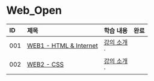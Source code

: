 # Web_Open

|ID|제목|학습 내용|완료|
|:---|:---|:---|:---:|
|001|[WEB1 - HTML & Internet]()|[강의 소개]()<br>· ||
|002|[WEB2 - CSS]()|[강의 소개]()<br>· ||
